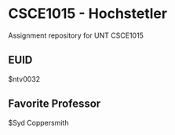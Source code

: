 # CSCE1015 - Hochstetler
Assignment repository for UNT CSCE1015
## EUID

$ntv0032

## Favorite Professor
$Syd Coppersmith
